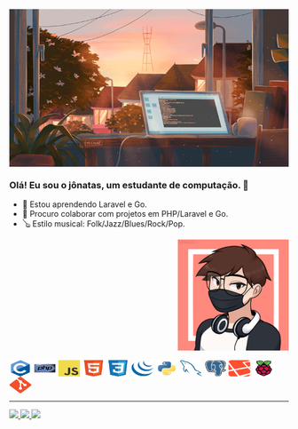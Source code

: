 <div>
    <a href="https://github.com/jonatasmota404"></a>
    <img align="center" src="assets/computer.gif" alt="coding-gif">
</div>

### Olá! Eu sou o jônatas, um estudante de computação.  👋


- 🌱 Estou aprendendo Laravel e Go.
- 👯 Procuro colaborar com projetos em PHP/Laravel e Go.
- 🪕 Estilo musical: Folk/Jazz/Blues/Rock/Pop.


<img height="200" align="right" src="assets/avatar(1).png" alt="avatar">
<div style="display: inline-block"><br>
    <img align="center" height="30" width="40" src="assets/icons/c/c-original.svg" alt="c"/>
    <img align="center" height="30" width="40" src="assets/icons/php/php-original.svg" alt="php"/>
    <img align="center" height="30" width="40" src="assets/icons/javascript/javascript-original.svg" alt="js"/>
    <img align="center" height="30" width="40" src="assets/icons/html5/html5-original.svg" alt="html"/>
    <img align="center" height="30" width="40" src="assets/icons/css3/css3-original.svg" alt="css"/>
    <img align="center" height="30" width="40" src="assets/icons/jquery/jquery-original.svg" alt="jquery"/>
    <img align="center" height="30" width="40" src="assets/icons/python/python-original.svg" alt="python"/>
    <img align="center" height="30" width="40" src="assets/icons/mysql/mysql-original.svg" alt="mysql"/>
    <img align="center" height="30" width="40" src="assets/icons/postgresql/postgresql-original.svg" alt="postgres"/>
    <img align="center" height="30" width="40" src="assets/icons/laravel/laravel-plain.svg" alt="laravel"/>
    <img align="center" height="30" width="40" src="assets/icons/raspberrypi/raspberrypi-original.svg" alt="raspberry"/>
    <img align="center" height="30" width="40" src="assets/icons/git/git-original.svg" alt="git"/>
</div>
<hr>
<div>
    <a href="https://www.linkedin.com/in/j%C3%B4natas-j%C3%BAnior-731090225/" target="_blank">
        <img src="https://img.shields.io/badge/LinkedIn-0077B5?style=for-the-badge&logo=linkedin&logoColor=white" target="_blank">
    </a>
    <a href="https://www.instagram.com/jnatas15/" target="_blank">
        <img src="https://img.shields.io/badge/Instagram-E4405F?style=for-the-badge&logo=instagram&logoColor=white" target="_blank">
    </a>
    <a href="mailto:jonatasjr.019@gmail.com" target="_blank">
        <img src="https://img.shields.io/badge/Gmail-D14836?style=for-the-badge&logo=gmail&logoColor=white" target="_blank">
    </a>
</div>
